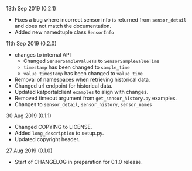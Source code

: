 13th Sep 2019 (0.2.1)

* Fixes a bug where incorrect sensor info is returned from `sensor_detail` and does not match the documentation.
* Added new namedtuple class `SensorInfo`

11th Sep 2019 (0.2.0)
 * changes to internal API 
   * Changed `SensorSampleValueTs` to `SensorSampleValueTime`
   * `timestamp` has been changed to `sample_time`
   * `value_timestamp` has been changed to `value_time`
 * Removal of namespaces when retrieving historical data.
 * Changed url endpoint for historical data. 
 * Updated katportalclient `examples` to align with changes.
 * Removed timeout argument from `get_sensor_history.py` examples.
 * Changes to `sensor_detail`, `sensor_history`, `sensor_names`
 
30 Aug 2019 (0.1.1)
 * Changed COPYING to LICENSE.
 * Added `long_description` to setup.py.
 * Updated copyright header.

27 Aug 2019 (0.1.0)
 * Start of CHANGELOG in preparation for 0.1.0 release.